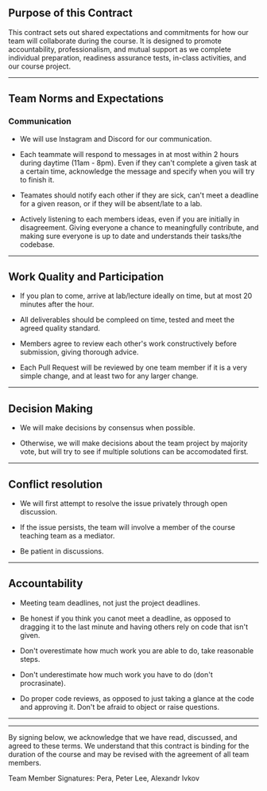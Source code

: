 ## Purpose of this Contract

This contract sets out shared expectations and commitments for how our team will collaborate during the course. It is designed to promote accountability, professionalism, and mutual support as we complete individual preparation, readiness assurance tests, in-class activities, and our course project.

---
## Team Norms and Expectations

### Communication

* We will use Instagram and Discord for our communication.

* Each teammate will respond to messages in at most within 2 hours during daytime (11am - 8pm). Even if they can't complete a given task at a certain time, acknowledge the message and specify when you will try to finish it.

* Teamates should notify each other if they are sick, can't meet a deadline for a given reason, or if they will be absent/late to a lab. 

* Actively listening to each members ideas, even if you are initially in disagreement. Giving everyone a chance to meaningfully contribute, and making sure everyone is up to date and understands their tasks/the codebase.


---

## Work Quality and Participation


* If you plan to come, arrive at lab/lecture ideally on time, but at most 20 minutes after the hour.

* All deliverables should be compleed on time, tested and meet the agreed quality standard.

* Members agree to review each other's work constructively before submission, giving thorough advice.

* Each Pull Request will be reviewed by one team member if it is a very simple change, and at least two for any larger change.

---

## Decision Making

* We will make decisions by consensus when possible.

* Otherwise, we will make decisions about the team project by majority vote, but will try to see if multiple solutions can be accomodated first. 

---
## Conflict resolution

* We will first attempt to resolve the issue privately through open discussion.

* If the issue persists, the team will involve a member of the course teaching team as a mediator.

* Be patient in discussions.

---

## Accountability

* Meeting team deadlines, not just the project deadlines.

* Be honest if you think you canot meet a deadline, as opposed to dragging it to the last minute and having others rely on code that isn't given.

* Don't overestimate how much work you are able to do, take reasonable steps.

* Don't underestimate how much work you have to do (don't procrasinate).

* Do proper code reviews, as opposed to just taking a glance at the code and approving it. Don't be afraid to object or raise questions.

---

---

By signing below, we acknowledge that we have read, discussed, and agreed to these terms. We understand that this contract is binding for the duration of the course and may be revised with the agreement of all team members.

Team Member Signatures:
Pera, Peter Lee, Alexandr Ivkov

